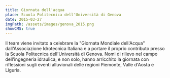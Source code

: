 ```yaml
---
title: Giornata dell'acqua
place: Scuola Politecnica dell'Università di Genova
date: 2015-03-27
imgPath: /assets/images/genova_2015.png
showCMS: true
---
```

Il team viene invitato a celebrare la "Giornata Mondiale dell'Acqua" dall'Associazione Idrotecnica Italiana e a portare il proprio contributo presso la Scuola Politecnica dell'Università di Genova. Nomi di rilievo nel campo dell'ingegneria idraulica, e non solo, hanno arricchito la giornata con riflessioni sugli eventi alluvionali delle regioni Piemonte, Valle d'Aosta e Liguria.